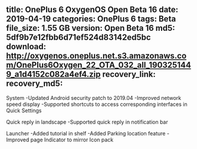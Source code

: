 title: OnePlus 6 OxygenOS Open Beta 16
date: 2019-04-19
categories: OnePlus 6
tags: Beta
file_size: 1.55 GB
version: Open Beta 16
md5: 5df9b7e12fbb6d71ef524d83142ed5bc
download: http://oxygenos.oneplus.net.s3.amazonaws.com/OnePlus6Oxygen_22_OTA_032_all_1903251449_a1d4152c082a4ef4.zip
recovery_link:
recovery_md5: 
---
System
-Updated Android security patch to 2019.04
-Improved network speed display
-Supported shortcuts to access corresponding interfaces in Quick Settings

Quick reply in landscape
-Supported quick reply in notification bar

Launcher
-Added tutorial in shelf
-Added Parking location feature
-Improved page Indicator to mirror Icon pack
